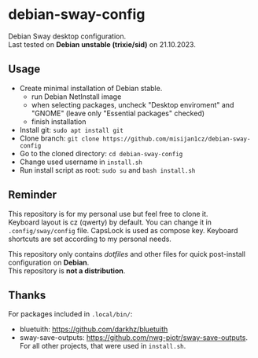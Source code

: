 # debian-sway-config

Debian Sway desktop configuration.   
Last tested on **Debian unstable (trixie/sid)** on 21.10.2023.

## Usage

- Create minimal installation of Debian stable.
  - run Debian NetInstall image
  - when selecting packages, uncheck "Desktop enviroment" and "GNOME" (leave only "Essential packages" checked)
  - finish installation
- Install git: `sudo apt install git`
- Clone branch: `git clone https://github.com/misijan1cz/debian-sway-config`
- Go to the cloned directory: `cd debian-sway-config`
- Change used username in `install.sh`
- Run install script as root: `sudo su` and `bash install.sh`

## Reminder

This repository is for my personal use but feel free to clone it.   
Keyboard layout is cz (qwerty) by default. You can change it in `.config/sway/config` file.
CapsLock is used as compose key.
Keyboard shortcuts are set according to my personal needs.

This repository only contains *dotfiles* and other files for quick post-install configuration on **Debian**.   
This repository is **not a distribution**.

## Thanks

For packages included in `.local/bin/`:
- bluetuith: <https://github.com/darkhz/bluetuith>
- sway-save-outputs: <https://github.com/nwg-piotr/sway-save-outputs>.
For all other projects, that were used in `install.sh`.

